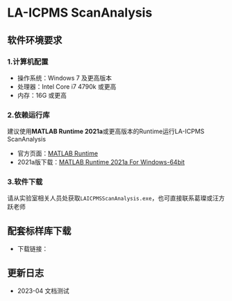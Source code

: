 # LA-ICPMS ScanAnalysis

## 软件环境要求

### 1.计算机配置

- 操作系统：Windows 7 及更高版本
- 处理器：Intel Core i7 4790k 或更高
- 内存：16G 或更高

### 2.依赖运行库

建议使用**MATLAB Runtime 2021a**或更高版本的Runtime运行LA-ICPMS ScanAnalysis

- 官方页面：[MATLAB Runtime](https://ww2.mathworks.cn/products/compiler/matlab-runtime.html)
- 2021a版下载：[MATLAB Runtime 2021a For Windows-64bit](https://ssd.mathworks.com/supportfiles/downloads/R2021a/Release/8/deployment_files/installer/complete/win64/MATLAB_Runtime_R2021a_Update_8_win64.zip)

### 3.软件下载

请从实验室相关人员处获取`LAICPMSScanAnalysis.exe`，也可直接联系葛璨或汪方跃老师

## 配套标样库下载

- 下载链接：

## 更新日志

- 2023-04 文档测试